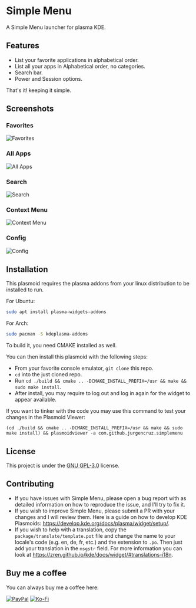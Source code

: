 # Simple Menu

A Simple Menu launcher for plasma KDE.

## Features

- List your favorite applications in alphabetical order.
- List all your apps in Alphabetical order, no categories.
- Search bar.
- Power and Session options.

That's it! keeping it simple.

## Screenshots

### Favorites
![Favorites](https://github.com/jurgencruz/simplemenu/blob/master/img/favorites.png?raw=true)
### All Apps
![All Apps](https://github.com/jurgencruz/simplemenu/blob/master/img/all-apps.png?raw=true)
### Search
![Search](https://github.com/jurgencruz/simplemenu/blob/master/img/search.png?raw=true)
### Context Menu
![Context Menu](https://github.com/jurgencruz/simplemenu/blob/master/img/context-menu.png?raw=true)
### Config
![Config](https://github.com/jurgencruz/simplemenu/blob/master/img/config.png?raw=true)

## Installation

This plasmoid requires the plasma addons from your linux distribution to be installed to run.

For Ubuntu:

```bash
sudo apt install plasma-widgets-addons
```

For Arch:

```bash
sudo pacman -S kdeplasma-addons
```

To build it, you need CMAKE installed as well.

You can then install this plasmoid with the following steps:

- From your favorite console emulator, `git clone` this repo.
- `cd` into the just cloned repo.
- Run `cd ./build && cmake .. -DCMAKE_INSTALL_PREFIX=/usr && make && sudo make install`.
- After install, you may require to log out and log in again for the widget to appear available.

If you want to tinker with the code you may use this command to test your changes in the Plasmoid Viewer:

`(cd ./build && cmake .. -DCMAKE_INSTALL_PREFIX=/usr && make && sudo make install) && plasmoidviewer -a com.github.jurgencruz.simplemenu`

## License

This project is under the [GNU GPL-3.0](https://choosealicense.com/licenses/gpl-3.0/) license.

## Contributing

- If you have issues with Simple Menu, please open a bug report with as detailed information on how to reproduce the
  issue, and I'll try to fix it.
- If you wish to improve Simple Menu, please submit a PR with your changes and I will review them. Here is a guide on
  how to develop KDE Plasmoids: https://develop.kde.org/docs/plasma/widget/setup/.
- If you wish to help with a translation, copy the `package/translate/template.pot` file and change the name to your
  locale's code (e.g. en, de, fr, etc.) and the extension to `.po`. Then just add your translation in the `msgstr`
  field. For more information you can look at https://zren.github.io/kde/docs/widget/#translations-i18n.

## Buy me a coffee

You can always buy me a coffee here:

[![PayPal](https://img.shields.io/badge/PayPal-Donate-blue.svg?logo=paypal&style=for-the-badge)](https://www.paypal.com/donate/?business=AKVCM878H36R6&no_recurring=0&item_name=Buy+me+a+coffee&currency_code=USD)
[![Ko-Fi](https://img.shields.io/badge/Ko--fi-Donate-blue.svg?logo=kofi&style=for-the-badge)](https://ko-fi.com/jurgencruz)
